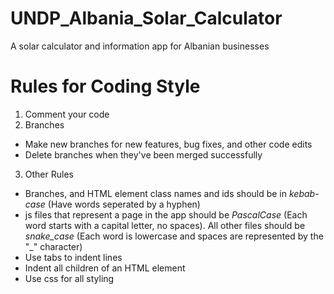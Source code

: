 # UNDP_Albania_Solar_Calculator
A solar calculator and information app for Albanian businesses

# Rules for Coding Style
1) Comment your code
2) Branches
- Make new branches for new features, bug fixes, and other code edits
- Delete branches when they've been merged successfully
3) Other Rules
- Branches, and HTML element class names and ids should be in <i>kebab-case</i> (Have words seperated by a hyphen)
- js files that represent a page in the app should be <i>PascalCase</i> (Each word starts with a capital letter, no spaces). All other files should be <i>snake_case</i> (Each word is lowercase and spaces are represented by the "_" character)
- Use tabs to indent lines
- Indent all children of an HTML element
- Use css for all styling
